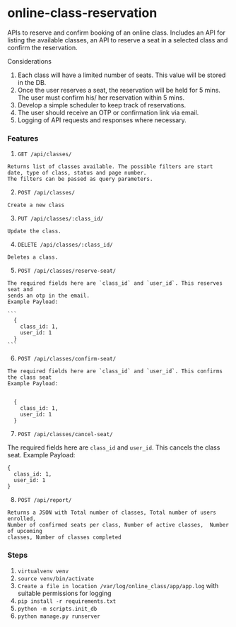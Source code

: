 # online-class-reservation
APIs to reserve and confirm booking of an online class. Includes an API for
listing the available classes, an API to reserve a seat in a selected class and confirm the
reservation.


Considerations
1. Each class will have a limited number of seats. This value will be stored in the DB.
2. Once the user reserves a seat, the reservation will be held for 5 mins. The user must
confirm his/ her reservation within 5 mins.
3. Develop a simple scheduler to keep track of reservations.
4. The user should receive an OTP or confirmation link via email.
5. Logging of API requests and responses where necessary.


### Features
  1. `GET /api/classes/`


    Returns list of classes available. The possible filters are start date, type of class, status and page number.
    The filters can be passed as query parameters.

  2. `POST /api/classes/`

    Create a new class

  3. `PUT /api/classes/:class_id/`

    Update the class.

  4. `DELETE /api/classes/:class_id/`

    Deletes a class.

  5. `POST /api/classes/reserve-seat/`

    The required fields here are `class_id` and `user_id`. This reserves seat and
    sends an otp in the email.
    Example Payload:

    ```
      {
        class_id: 1,
        user_id: 1
      }
    ```
  6. `POST /api/classes/confirm-seat/`

    The required fields here are `class_id` and `user_id`. This confirms the class seat
    Example Payload:


      {
        class_id: 1,
        user_id: 1
      }

  7. `POST /api/classes/cancel-seat/`


   The required fields here are `class_id` and `user_id`. This cancels the class seat.
   Example Payload:

    {
      class_id: 1,
      user_id: 1
    }

  8. `POST /api/report/`


    Returns a JSON with Total number of classes, Total number of users enrolled,
    Number of confirmed seats per class, Number of active classes,  Number of upcoming
    classes, Number of classes completed
  ### Steps

   1. `virtualvenv venv`
   2. `source venv/bin/activate`
   3. `Create a file in location /var/log/online_class/app/app.log` with suitable permissions for logging
   4. `pip install -r requirements.txt`
   5. `python -m scripts.init_db`
   6. `python manage.py runserver`